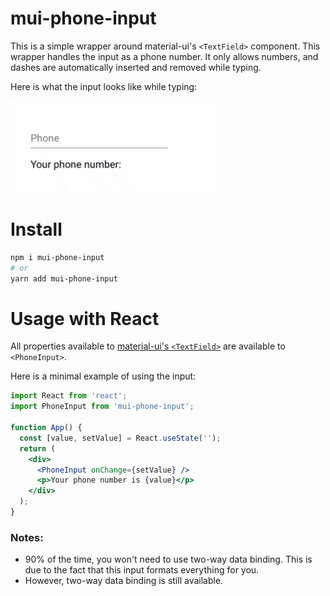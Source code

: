 # mui-phone-input

This is a simple wrapper around material-ui's `<TextField>` component. This wrapper handles the input as a phone number. It only allows numbers, and dashes are automatically inserted and removed while typing.

Here is what the input looks like while typing:

![GIF of typing numbers into input](mui-phone-input.gif)

# Install

```bash
npm i mui-phone-input
# or
yarn add mui-phone-input
```

# Usage with React

All properties available to [material-ui's `<TextField>`](https://material-ui.com/api/text-field/) are available to `<PhoneInput>`.

Here is a minimal example of using the input:

```jsx
import React from 'react';
import PhoneInput from 'mui-phone-input';

function App() {
  const [value, setValue] = React.useState('');
  return (
    <div>
      <PhoneInput onChange={setValue} />
      <p>Your phone number is {value}</p>
    </div>
  );
}
```

### Notes:

- 90% of the time, you won't need to use two-way data binding. This is due to the fact that this input formats everything for you.
- However, two-way data binding is still available.
